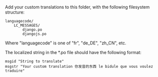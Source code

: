 Add your custom translations to this folder, with the following filesystem structure:

    languagecode/
        LC_MESSAGES/
            django.po
            djangojs.po

Where "languagecode" is one of "fr", "de_DE", "zh_CN", etc.        

The localized string in the *.po file should have the following format:

    msgid "String to translate"
    msgstr "Your custom translation 你发音的东西 le bidule que vous voulez traduire"
